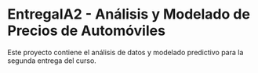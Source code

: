 # EntregaIA2 - Análisis y Modelado de Precios de Automóviles

Este proyecto contiene el análisis de datos y modelado predictivo para la segunda entrega del curso.
